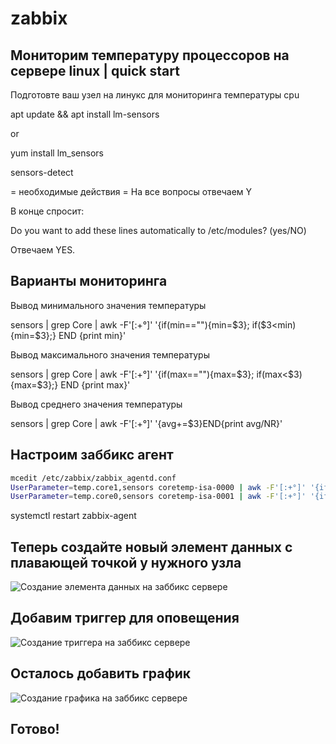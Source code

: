 # zabbix
## Мониторим температуру процессоров на сервере linux | quick start

Подготовте ваш узел на линукс для мониторинга температуры cpu

apt update && apt install lm-sensors

or

yum install lm_sensors

sensors-detect

= необходимые действия = На все вопросы отвечаем Y

В конце спросит:

Do you want to add these lines automatically to /etc/modules? (yes/NO)

Отвечаем YES.

## Варианты мониторинга

Вывод минимального значения температуры

sensors | grep Core | awk -F'[:+°]' '{if(min==""){min=$3}; if($3<min) {min=$3};} END {print min}'

Вывод максимального значения температуры

sensors | grep Core | awk -F'[:+°]' '{if(max==""){max=$3}; if(max<$3) {max=$3};} END {print max}'

Вывод среднего значения температуры

sensors | grep Core | awk -F'[:+°]' '{avg+=$3}END{print avg/NR}'

## Настроим заббикс агент
```sh
mcedit /etc/zabbix/zabbix_agentd.conf
UserParameter=temp.core1,sensors coretemp-isa-0000 | awk -F'[:+°]' '{if(max==""){max=$3}; if(max<$3) {max=$3};} END {print max}'
UserParameter=temp.core0,sensors coretemp-isa-0001 | awk -F'[:+°]' '{if(max==""){max=$3}; if(max<$3) {max=$3};} END {print max}'
```
systemctl restart zabbix-agent

## Теперь создайте новый элемент данных с плавающей точкой у нужного узла

![Создание элемента данных на заббикс сервере](https://github.com/toxi42/zabbix/raw/main/screenshots/data.png)

## Добавим триггер для оповещения

![Создание триггера на заббикс сервере](https://github.com/toxi42/zabbix/raw/main/screenshots/trigger.png)

## Осталось добавить график

![Создание графика на заббикс сервере](https://github.com/toxi42/zabbix/raw/main/screenshots/chart.png)

## Готово!
